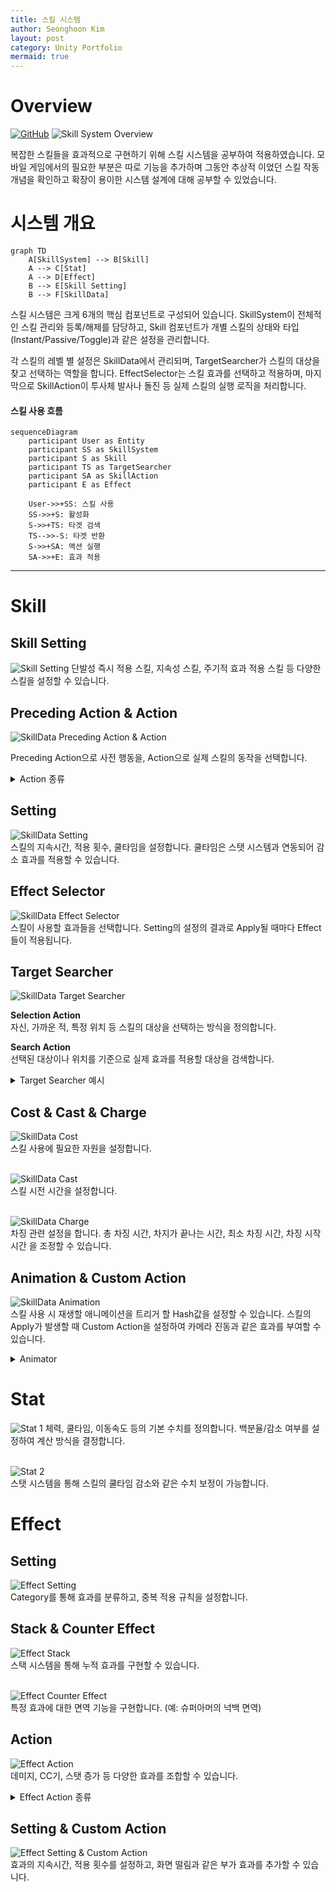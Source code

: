 ```yaml
---
title: 스킬 시스템
author: Seonghoon Kim
layout: post
category: Unity Portfolio
mermaid: true
---
```


# Overview
[![GitHub](https://img.shields.io/badge/GitHub-Project_H-blue?style=for-the-badge&logo=github)](https://github1s.com/hooony1324/Project_h/blob/HEAD/project_h/Assets/_Project/Scripts/IdentifiedObject/AbilitySystem/Skill/SkillSystem.cs)
![Skill System Overview]({{site.baseurl}}/assets/gifs/skillsystem_unity.gif)  

복잡한 스킬들을 효과적으로 구현하기 위해 스킬 시스템을 공부하여 적용하였습니다.
모바일 게임에서의 필요한 부분은 따로 기능을 추가하며 그동안 추상적 이었던 스킬 작동 개념을 확인하고 확장이 용이한 시스템 설계에 대해 공부할 수 있었습니다.

# 시스템 개요

```mermaid
graph TD
    A[SkillSystem] --> B[Skill]
    A --> C[Stat]
    A --> D[Effect]
    B --> E[Skill Setting]
    B --> F[SkillData]
```
스킬 시스템은 크게 6개의 핵심 컴포넌트로 구성되어 있습니다. SkillSystem이 전체적인 스킬 관리와 등록/해제를 담당하고, Skill 컴포넌트가 개별 스킬의 상태와 타입(Instant/Passive/Toggle)과 같은 설정을 관리합니다.  

각 스킬의 레벨 별 설정은 SkillData에서 관리되며, TargetSearcher가 스킬의 대상을 찾고 선택하는 역할을 합니다. EffectSelector는 스킬 효과를 선택하고 적용하며, 마지막으로 SkillAction이 투사체 발사나 돌진 등 실제 스킬의 실행 로직을 처리합니다.


#### 스킬 사용 흐름
```mermaid
sequenceDiagram
    participant User as Entity
    participant SS as SkillSystem
    participant S as Skill
    participant TS as TargetSearcher
    participant SA as SkillAction
    participant E as Effect

    User->>+SS: 스킬 사용
    SS->>+S: 활성화
    S->>+TS: 타겟 검색
    TS-->>-S: 타겟 반환
    S->>+SA: 액션 실행
    SA->>+E: 효과 적용
```

---

# Skill
## Skill Setting
![Skill Setting]({{site.baseurl}}/assets/images/skillsetting.png)
단발성 즉시 적용 스킬, 지속성 스킬, 주기적 효과 적용 스킬 등 다양한 스킬을 설정할 수 있습니다.  



## Preceding Action & Action
![SkillData Preceding Action & Action]({{site.baseurl}}/assets/images/skilldata_precedingaction.png)  

Preceding Action으로 사전 행동을, Action으로 실제 스킬의 동작을 선택합니다.

<details markdown="1" class="toggle-container">
<summary class="toggle-header">Action 종류</summary>

**Spawn Projectile Action**  
![Skill 2 projectile]({{site.baseurl}}/assets/images/skilldata_spawnprojectile.png)  
투사체를 발사하는 스킬입니다. Editor를 통해 투사체의 속성을 세부 조정할 수 있습니다.

**Charging Rush Action**  
![SkillData Charging Rush Action]({{site.baseurl}}/assets/images/skilldata_chargingrush.png)  
차징 후 돌진하는 스킬입니다. NavMesh 경계에 부딪히면 스턴 효과가 적용됩니다.

**Instant Apply Action**  
![SkillData Instant Apply Action]({{site.baseurl}}/assets/images/skilldata_instantapply.png)  
효과를 즉시 적용하는 기본 Action입니다.
</details>

## Setting 
![SkillData Setting]({{site.baseurl}}/assets/images/skilldata_setting.png)  
스킬의 지속시간, 적용 횟수, 쿨타임을 설정합니다. 쿨타임은 스탯 시스템과 연동되어 감소 효과를 적용할 수 있습니다.

## Effect Selector
![SkillData Effect Selector]({{site.baseurl}}/assets/images/skilldata_effectselector.png)  
스킬이 사용할 효과들을 선택합니다. Setting의 설정의 결과로 Apply될 때마다 Effect들이 적용됩니다.

## Target Searcher  
![SkillData Target Searcher]({{site.baseurl}}/assets/images/skilldata_targetsearcher.png)

**Selection Action**  
자신, 가까운 적, 특정 위치 등 스킬의 대상을 선택하는 방식을 정의합니다.

**Search Action**  
선택된 대상이나 위치를 기준으로 실제 효과를 적용할 대상을 검색합니다.

<details markdown="1" class="toggle-container">
<summary class="toggle-header">Target Searcher 예시</summary>

![SkillData Target Searcher Example]({{site.baseurl}}/assets/images/skilldata_targetsearcher_example.png)

**Select Position By Moving Direction**은 현재 Skill의 주인이 움직이고 있는 방향을 기준으로 잡습니다.  
Select된 결과로 Search를 시작하는데 **Search Box Area**는 설정한 영역에 적이 있는지 확인합니다.

결론은 움직이고 있는 방향에 2 * 5 크기의 Box Area를 펼쳐 영역 내부의 의 적에게 스킬을 적용하게 됩니다.

</details>

## Cost & Cast & Charge
![SkillData Cost]({{site.baseurl}}/assets/images/skilldata_cost.png)  
스킬 사용에 필요한 자원을 설정합니다.  
<br>

![SkillData Cast]({{site.baseurl}}/assets/images/skilldata_cast.png)  
스킬 시전 시간을 설정합니다.  
<br>

![SkillData Charge]({{site.baseurl}}/assets/images/skilldata_charge.png)  
차징 관련 설정을 합니다. 총 차징 시간, 차지가 끝나는 시간, 최소 차징 시간, 차징 시작 시간 을 조정할 수 있습니다.  

## Animation & Custom Action
![SkillData Animation]({{site.baseurl}}/assets/images/skilldata_animation.png)  
스킬 사용 시 재생할 애니메이션을 트리거 할 Hash값을 설정할 수 있습니다.
스킬의 Apply가 발생할 때 Custom Action을 설정하여 카메라 진동과 같은 효과를 부여할 수 있습니다.

<details markdown="1" class="toggle-container">
<summary class="toggle-header">Animator</summary>
![SkillData Animator]({{site.baseurl}}/assets/images/skilldata_animator.png)

![SkillData Default Attack]({{site.baseurl}}/assets/images/skilldata_animator_isdefaultattack.png)
스킬에서 설정한 Hash값은 스킬이 발동될 때 적용되며 캐릭터는 애니메이션을 재생하게 됩니다.

</details>

# Stat
![Stat 1]({{site.baseurl}}/assets/images/stat_1.png) 
체력, 쿨타임, 이동속도 등의 기본 수치를 정의합니다. 백분율/감소 여부를 설정하여 계산 방식을 결정합니다.  
<br>

![Stat 2]({{site.baseurl}}/assets/images/stat_2.png)  
스탯 시스템을 통해 스킬의 쿨타임 감소와 같은 수치 보정이 가능합니다.

# Effect
## Setting
![Effect Setting]({{site.baseurl}}/assets/images/effect_setting.png)  
Category를 통해 효과를 분류하고, 중복 적용 규칙을 설정합니다.

## Stack & Counter Effect
![Effect Stack]({{site.baseurl}}/assets/images/effect_stack.png)  
스택 시스템을 통해 누적 효과를 구현할 수 있습니다.  
<br>

![Effect Counter Effect]({{site.baseurl}}/assets/images/effect_countereffect.png)  
특정 효과에 대한 면역 기능을 구현합니다. (예: 슈퍼아머의 넉백 면역)

## Action
![Effect Action]({{site.baseurl}}/assets/images/effect_action.png)  
데미지, CC기, 스탯 증가 등 다양한 효과를 조합할 수 있습니다.

<details markdown="1" class="toggle-container">
<summary class="toggle-header">Effect Action 종류</summary>

**Stun Action**  
![Effect Action Stun]({{site.baseurl}}/assets/images/effect_action_stun.png)
기존 CC를 제거하고 스턴을 적용합니다.

**Knockback Action**  
![Effect Action Knockback]({{site.baseurl}}/assets/images/effect_action_knockback.png)
힘, 방향, 시간을 설정하여 넉백 효과를 구현합니다.

**Increase Stat Action**  
![Effect Action Increase Stat]({{site.baseurl}}/assets/images/effect_action_increasestat.png)
지정한 스탯의 수치를 증가시킵니다.
</details>

## Setting & Custom Action
![Effect Setting & Custom Action]({{site.baseurl}}/assets/images/effect_setting_customaction.png)  
효과의 지속시간, 적용 횟수를 설정하고, 화면 떨림과 같은 부가 효과를 추가할 수 있습니다.